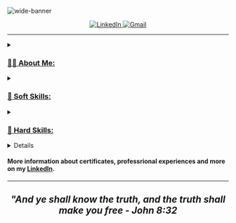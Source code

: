 ![wide-banner](https://user-images.githubusercontent.com/95307858/215011378-8e332431-7c9a-44cd-b1bf-f1ed35784902.jpg)

<p align = center>
  <a href="https://www.linkedin.com/in/edu-chaves">
    <img alt="LinkedIn" src="https://img.shields.io/badge/LinkedIn-0077B5?style=for-the-badge&logo=linkedin&logoColor=white"
  </a>
  <a href="mailto:henriqueduardo2002@gmail.com">
    <img alt="Gmail" src="https://img.shields.io/badge/Gmail-D14836?style=for-the-badge&logo=gmail&logoColor=white"
  </a>
</p>

---

<details>
  <summary><h3>👨‍💻 About Me:</h3></summary>
  <blockquote>
    Hi, my name is Eduardo Chaves! I'm a 20 yo Brazilian guy that grow up with technology in my life, and in the end of 2021 I started self studying programming, as well as the whole technology area. After awhile at august 2022, I started my Computer Science Degree. And now I'm currently interning remotely in the Data Science field through Procenge where I'm obtaining great experiences and learning more and more!
  </blockquote>
  <ul>
    <li>Data Scientist;</li>
    <li>Computer Science Student at Wyden Unifavip Caruaru (2022-2026);</li>
    <li>4-Month Exchange at New Zealand in 2020;</li>
    <li>Technology Enthusiast;</li>
    <li>Organized & Methodical;</li>
    <li>Willing to Learn Worthwhile Things;</li>
    <li>Self-taught.</li>
  </ul>
</details>

<details>
  <summary><h3>💬 Soft Skills:</h3></summary>
  <ul>
    <li>Bilingual Person (Portuguese and English);</li>
    <li>Strategic Planning;</li>
    <li>Problem-Solving;</li>
    <li>Objective Communication;</li>
    <li>Team Spirit;</li>
    <li>Entrepreneurship.</li>
  </ul>
</details>

<details>
  <summary><h3>💪 Hard Skills:</h3></summary>
  <ul>
    <li>Data Science (Python & SQL);</li>
    <li>Data Analysis, Visualization & Dashboard (Plotly & Streamlit);</li>
    <li>Data Preprocessing (Pandas);</li>
    <li>Machine Learning (ScikitLearn);</li>
    <li>Softwares (Git/GitHub, Linux, Notion, Figma);</li>
    <li>Web Development (HTML/CSS/JS, SEO).</li>
  </ul>
</details>

<details>
  <summary><h3>🏗️ Projects:</h3></summary>
  <ul>
    <li>
      <a href="https://github.com/stars/eduardochaves1/lists/logica-de-programacao" title="Data Science Projects 📊">Data Science Projects 📊</a>
    </li>
    <li>
      <a href="https://github.com/stars/eduardochaves1/lists/logica-de-programacao" title="Programming Logic Projects 👨‍💻">Programming Logic Projects 👨‍💻</a>
    </li>
    <li>
      <a href="https://github.com/stars/eduardochaves1/lists/principais-projetos-front-end" title="Front-End Projects 💻">Front-End Projects 💻</a>
    </li>
  </ul>
</details>

#### More information about certificates, professrional experiences and more on my [LinkedIn](https://www.linkedin.com/in/edu-chaves).
---
## <p align=center> <em>"And ye shall know the truth, and the truth shall make you free - John 8:32</em> </p>
